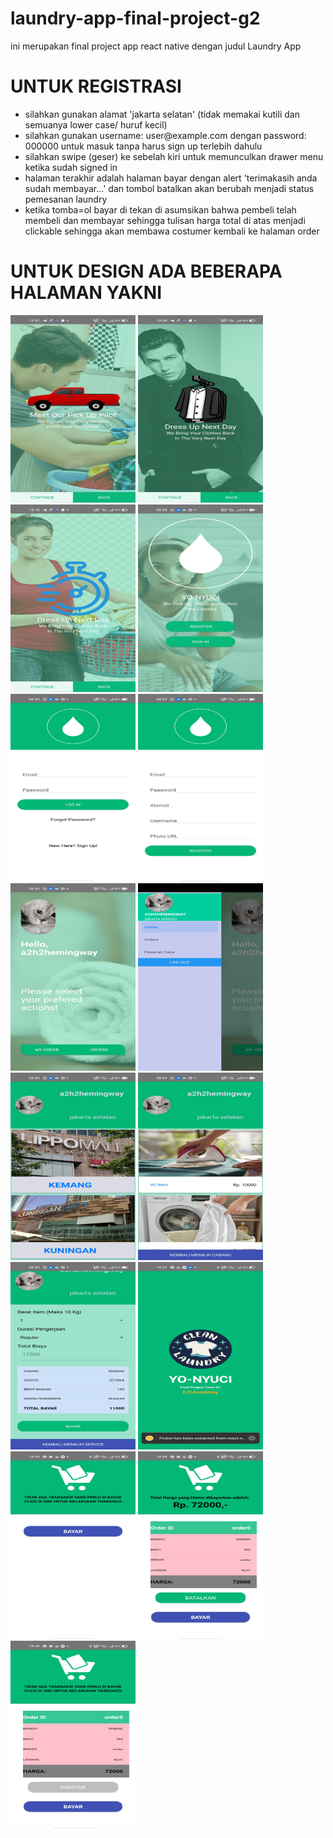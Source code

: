 # laundry-app-final-project-g2
ini merupakan final project app react native dengan judul Laundry App
<h1>UNTUK REGISTRASI</h1>

<ul>
<li>silahkan gunakan alamat 'jakarta selatan' (tidak memakai kutili dan semuanya lower case/ huruf kecil)</li>
<li>silahkan gunakan username: user@example.com dengan password: 000000 untuk masuk tanpa harus sign up terlebih dahulu</li>
<li>silahkan swipe (geser) ke sebelah kiri untuk memunculkan drawer menu ketika sudah signed in</li>
<li>halaman terakhir adalah halaman bayar dengan alert 'terimakasih anda sudah membayar...' dan tombol batalkan akan berubah menjadi status pemesanan laundry</li>
<li>ketika tomba=ol bayar di tekan di asumsikan bahwa pembeli telah membeli dan membayar sehingga tulisan harga total di atas menjadi clickable sehingga akan membawa costumer kembali ke  halaman order</li>
</ul>


<H1>UNTUK DESIGN ADA BEBERAPA HALAMAN YAKNI</H1>

<div>
<img src='assets\images\designs\01.jpg' width="200" height="300">
<img src='assets\images\designs\02.jpg' width="200" height="300">
<img src='assets\images\designs\03.jpg' width="200" height="300">
<img src='assets\images\designs\04.jpg' width="200" height="300">
<img src='assets\images\designs\05.jpg' width="200" height="300">
<img src='assets\images\designs\06.jpg' width="200" height="300">
<img src='assets\images\designs\07.jpg' width="200" height="300">
<img src='assets\images\designs\08.jpg' width="200" height="300">
<img src='assets\images\designs\09.jpg' width="200" height="300">
<img src='assets\images\designs\10.jpg' width="200" height="300">
<img src='assets\images\designs\11.jpg' width="200" height="300">
<img src='assets\images\designs\12.jpg' width="200" height="300">
<img src='assets\images\designs\13.jpg' width="200" height="300">
<img src='assets\images\designs\14.jpg' width="200" height="300">
<img src='assets\images\designs\15.jpg' width="200" height="300">
<div>

